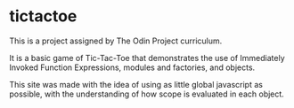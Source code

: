 # tictactoe

This is a project assigned by The Odin Project curriculum.

It is a basic game of Tic-Tac-Toe that demonstrates the use of Immediately Invoked Function Expressions, modules and factories, and objects. 

This site was made with the idea of using as little global javascript as possible, with the understanding of how scope is evaluated in each object.